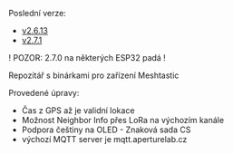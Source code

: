 Poslední verze:
- <a href="https://github.com/QuadrifoglioVerde/msh-fw-release/tree/main/firmware-2.6.13.edbf1f6" target="_blank">v2.6.13</a>
- <a href="https://github.com/QuadrifoglioVerde/msh-fw-release/tree/main/firmware-2.7.1.e804ab1" target="_blank">v2.7.1</a>

! POZOR: 2.7.0 na některých ESP32 padá !

Repozitář s binárkami pro zařízení Meshtastic

Provedené úpravy:
- Čas z GPS až je validní lokace 
- Možnost Neighbor Info přes LoRa na výchozím kanále
- Podpora češtiny na OLED - Znaková sada CS
- výchozí MQTT server je mqtt.aperturelab.cz
